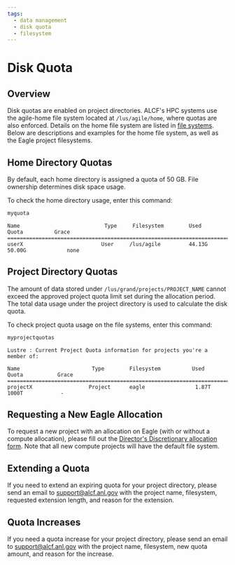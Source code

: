```yaml
---
tags:
  - data management
  - disk quota
  - filesystem
---
```


# Disk Quota

## Overview

Disk quotas are enabled on project directories. ALCF's HPC systems use the agile-home file system located at `/lus/agile/home`, where quotas are also enforced. Details on the home file system are listed in [file systems](index.md). Below are descriptions and examples for the home file system, as well as the Eagle project filesystems.

## Home Directory Quotas

By default, each home directory is assigned a quota of 50 GB. File ownership determines disk space usage.

To check the home directory usage, enter this command:

```bash linenums="1"
myquota
```

```output
Name                           Type     Filesystem        Used               Quota          Grace
=========================================================================================================
userX                         User     /lus/agile         44.13G          50.00G             none
```

## Project Directory Quotas

The amount of data stored under `/lus/grand/projects/PROJECT_NAME` cannot exceed the approved project quota limit set during the allocation period. The total data usage under the project directory is used to calculate the disk quota.

To check project quota usage on the file systems, enter this command:

```bash linenums="1"
myprojectquotas
```

```output
Lustre : Current Project Quota information for projects you're a member of:

Name                       Type        Filesystem          Used             Quota           Grace
==============================================================================================================
projectX                  Project      eagle                1.87T             1000T            -
```

## Requesting a New Eagle Allocation

To request a new project with an allocation on Eagle (with or without a compute allocation), please fill out the [Director's Discretionary allocation form](https://my.alcf.anl.gov/accounts/#/allocationRequests). Note that all new compute projects will have the default file system.

## Extending a Quota

If you need to extend an expiring quota for your project directory, please send an email to [support@alcf.anl.gov](mailto:support@alcf.anl.gov) with the project name, filesystem, requested extension length, and reason for the extension.

## Quota Increases

<!---
If you need a quota increase for Director's Discretionary allocations, please fill out the [Director's Discretionary allocation form](https://my.alcf.anl.gov/accounts/#/allocationRequests).
--->

If you need a quota increase for your project directory, please send an email to [support@alcf.anl.gov](mailto:support@alcf.anl.gov) with the project name, filesystem, new quota amount, and reason for the increase.
